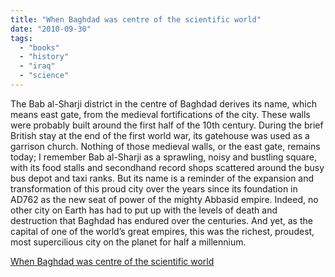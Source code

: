 ```yaml
---
title: "When Baghdad was centre of the scientific world"
date: "2010-09-30"
tags: 
  - "books"
  - "history"
  - "iraq"
  - "science"
---
```


The Bab al-Sharji district in the centre of Baghdad derives its name, which means east gate, from the medieval fortifications of the city. These walls were probably built around the first half of the 10th century. During the brief British stay at the end of the first world war, its gatehouse was used as a garrison church. Nothing of those medieval walls, or the east gate, remains today; I remember Bab al-Sharji as a sprawling, noisy and bustling square, with its food stalls and secondhand record shops scattered around the busy bus depot and taxi ranks. But its name is a reminder of the expansion and transformation of this proud city over the years since its foundation in AD762 as the new seat of power of the mighty Abbasid empire. Indeed, no other city on Earth has had to put up with the levels of death and destruction that Baghdad has endured over the centuries. And yet, as the capital of one of the world’s great empires, this was the richest, proudest, most supercilious city on the planet for half a millennium.

  
[When Baghdad was centre of the scientific world](http://www.guardian.co.uk/books/2010/sep/26/baghdad-centre-of-scientific-world)
